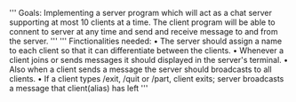 '''
Goals:
Implementing a server program which will act as a chat server supporting at most 10 clients at a time.
The client program will be able to connent to server at any time and send and receive message to and from the server.
'''
'''
Finctionalities needed:
• The server should assign a name to each client so that it can differentiate between the
clients.
• Whenever a client joins or sends messages it should displayed in the server's terminal.
• Also when a client sends a message the server should broadcasts to all clients.
• If a client types /exit, /quit or /part, client exits; server broadcasts a message that client(alias)
has left
'''